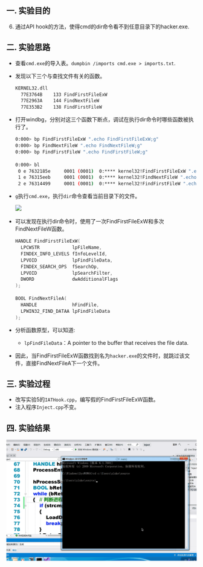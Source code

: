 ## 一. 实验目的

6. 通过API hook的方法，使得cmd的dir命令看不到任意目录下的hacker.exe.

## 二. 实验思路

- 查看`cmd.exe`的导入表。`dumpbin /imports cmd.exe > imports.txt`.

- 发现以下三个与查找文件有关的函数。

  ```bash
  KERNEL32.dll
  	77E3764B    133 FindFirstFileExW
  	77E2963A    144 FindNextFileW
    77E353B2    138 FindFirstFileW
  ```

- 打开windbg，分别对这三个函数下断点，调试在执行dir命令时哪些函数被执行了。

  ```bash
  0:000> bp FindFirstFileExW ".echo FindFirstFileExW;g"
  0:000> bp FindNextFileW ".echo FindNextFileW;g"
  0:000> bp FindFirstFileW ".echo FindFirstFileW;g"
  
  0:000> bl
   0 e 7632185e     0001 (0001)  0:**** kernel32!FindFirstFileExW ".echo FindFirstFileExW;g"
   1 e 76315eeb     0001 (0001)  0:**** kernel32!FindNextFileW ".echo FindNextFileW;g"
   2 e 76314499     0001 (0001)  0:**** kernel32!FindFirstFileW ".echo FindFirstFileW;g"
  ```

- `g`执行`cmd.exe`，执行`dir`命令查看当前目录下的文件。

  ![](images/.png)

- 可以发现在执行dir命令时，使用了一次FindFirstFileExW和多次FindNextFileW函数。

  ```c++
  HANDLE FindFirstFileExW(
    LPCWSTR            lpFileName,
    FINDEX_INFO_LEVELS fInfoLevelId,
    LPVOID             lpFindFileData,
    FINDEX_SEARCH_OPS  fSearchOp,
    LPVOID             lpSearchFilter,
    DWORD              dwAdditionalFlags
  );
  
  BOOL FindNextFileA(
    HANDLE             hFindFile,
    LPWIN32_FIND_DATAA lpFindFileData
  );
  ```


- 分析函数原型，可以知道:
  - `lpFindFileData`：A pointer to the buffer that receives the file data.
- 因此，当FindFirstFileExW函数找到名为`hacker.exe`的文件时，就跳过该文件，直接FindNextFileA下一个文件。

## 三. 实验过程

- 改写实验5的`IATHook.cpp`，编写假的FindFirstFileExW函数。
- 注入程序`Inject.cpp`不变。

## 四. 实验结果

![result](result.gif)